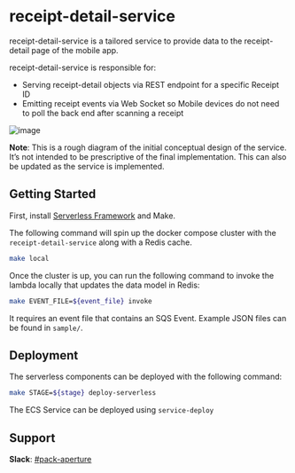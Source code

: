 # receipt-detail-service

receipt-detail-service is a tailored service to provide data to the receipt-detail page of the mobile app.

receipt-detail-service is responsible for:
- Serving receipt-detail objects via REST endpoint for a specific Receipt ID
- Emitting receipt events via Web Socket so Mobile devices do not need to poll the back end after scanning a receipt

![image](./docs/receipt-detail-service.png)

**Note**: This is a rough diagram of the initial conceptual design of the service. It’s not intended to be prescriptive of the final implementation. This can also be updated as the service is implemented.

## Getting Started

First, install [Serverless Framework](https://www.serverless.com/framework/docs/getting-started) and Make.  

The following command will spin up the docker compose cluster with the `receipt-detail-service` along with a Redis cache.

```sh
make local
```  

Once the cluster is up, you can run the following command to invoke the lambda locally that updates the data model in Redis:  

```sh
make EVENT_FILE=${event_file} invoke
```  

It requires an event file that contains an SQS Event. Example JSON files can be found in `sample/`.

## Deployment 

The serverless components can be deployed with the following command:  

```sh
make STAGE=${stage} deploy-serverless
```  

The ECS Service can be deployed using `service-deploy`

## Support

**Slack**: [#pack-aperture](https://fetchrewards.slack.com/archives/C01RQJ73341)